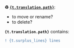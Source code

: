 **:recycle: [`{t.translation.path}`](<{translation_url}>)**:
- to move or rename?
- to delete?

**`{t.translation.path}`** contains:
```diff
! {t.surplus_lines} lines
```
